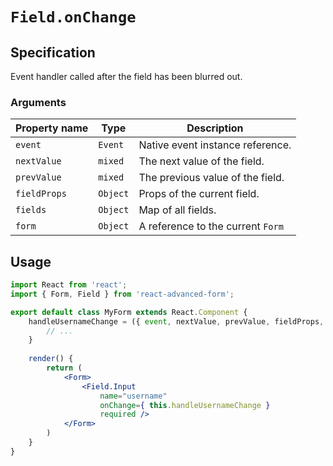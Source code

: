# `Field.onChange`

## Specification
Event handler called after the field has been blurred out.

### Arguments

| Property name | Type | Description |
| ------------- | ---- | ----------- |
| `event` | `Event` | Native event instance reference. |
| `nextValue` | `mixed` | The next value of the field. |
| `prevValue` | `mixed` | The previous value of the field. |
| `fieldProps` | `Object` | Props of the current field. |
| `fields` | `Object` | Map of all fields. |
| `form` | `Object` | A reference to the current `Form` |

## Usage
```jsx
import React from 'react';
import { Form, Field } from 'react-advanced-form';

export default class MyForm extends React.Component {
    handleUsernameChange = ({ event, nextValue, prevValue, fieldProps, fields, form }) => {
        // ...
    }
    
    render() {
        return (
            <Form>
                <Field.Input
                    name="username"
                    onChange={ this.handleUsernameChange }
                    required />
            </Form>
        )
    }
}
```
